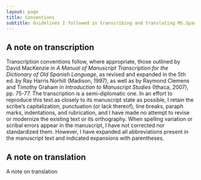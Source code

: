 ```yaml
---
layout: page
title: Conventions
subtitle: Guidelines I followed in transcribing and translating MS.Span.1
---
```


## A note on transcription
Transcription conventions follow, where appropriate, those outlined by David MacKenzie in _A Manual of Manuscript Transcription for the Dictionary of Old Spanish Language_, as revised and expanded in the 5th ed. by Ray Harris Norhill (Madison, 1997), as well as by Raymond Clemens and Timothy Graham in _Introduction to Manuscript Studies_ (Ithaca, 2007), pp. 75-77. The transcription is a semi-diplomatic one. In an effort to reproduce this text as closely to its manuscript state as possible, I retain the scribe’s capitalization, punctuation (or lack thereof), line breaks, paraph marks, indentations, and rubrication, and I have made no attempt to revise or modernize the existing text or its orthography. When spelling variation or scribal errors appear in the manuscript, I have not corrected nor standardized them. However, I have expanded all abbreviations present in the manuscript text and indicated expansions with parentheses.

## A note on translation
A note on translation
